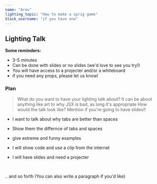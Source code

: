 ```yaml
---
name: "Arav"
lighting_topic: "How to make a sprig game"
Slack_username: "if you have one"
---
```


## Lighting Talk
**Some reminders:**
* 3-5 minutes
* Can be done with slides or no slides (we'd love to see you try!)
* You will have access to a projecter and/or a whiteboard
* if you need any props, please let us know!
### Plan
> What do you want  to have your lighting talk about? It can be about anything like art to why JSX is bad, as long it's appropriate 
> How would the talk look like? Mention if you're going to have slides!!

* I want to talk about why tabs are better than spaces
* Show them the differnce of tabs and spaces
* give extreme and funny examples
* I will show code and use a  clip from the internet
* I will have slides and need a projecter

  <br>
.. and so forth (You can also write a paragraph if you'd like)

